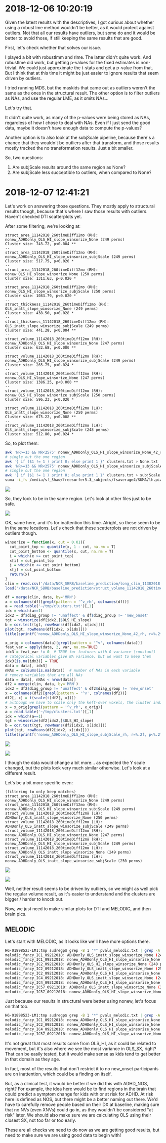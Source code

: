 # 2018-12-06 10:20:19

Given the latest results with the descriptives, I got curious about whether
using a robust lme method wouldn't be better, as it would protect against
outliers. Not that all our results have outliers, but some do and it would be
better to avoid those, if still keeping the same results that are good. 

First, let's check whether that solves our issue.

I played a bit with robustlmm and rlme. The latter didn't quite work. And
robustlme did work, but getting p-values for the fixed estimates is non-trivial.
We could just approximate the t-stats and get a p-value from that. But I think
that at this time it might be just easier to ignore results that seem driven by
outliers. 

I tried running MDS, but the maskids that came out as outliers weren't the same
as the ones in the structural result. The other option is to filter outliers as
NAs, and use the regular LME, as it omits NAs...

Let's try that.

It didn't quite work, as many of the p-values were being stored as NAs,
regardless of how I chose to deal with NAs. Even if I just send the good data,
maybe it doesn't have enough data to compute the p-values?

Another option is to also look at the subjScale pipeline, because there's a
chance that they wouldn't be outliers after that transform, and those results
mostly tracked the no transformation results. Just a bit smaller.

So, two questions:

1) Are subjScale results around the same region as None?
2) Are subjScale less succeptible to outliers, when compared to None?

# 2018-12-07 12:41:21

Let's work on answering those questions. They mostly apply to structural results though, because that's where I saw those results with outliers. Haven't checked DTI scatterplots yet.

After some filtering, we're looking at:

```
struct_area_11142018_260timeDiff12mo (RH): nonew_ADHDonly_OLS_HI_slope_winsorize_None (249 perms)
Cluster size: 743.72, p<0.004 **
--
struct_area_11142018_260timeDiff12mo (RH): nonew_ADHDonly_OLS_HI_slope_winsorize_subjScale (249 perms)
Cluster size: 517.75, p<0.020 *
--
struct_area_11142018_260timeDiff12mo (RH): nonew_OLS_HI_slope_winsorize_None (250 perms)
Cluster size: 1311.63, p<0.020 *
--
struct_area_11142018_260timeDiff12mo (RH): nonew_OLS_HI_slope_winsorize_subjScale (250 perms)
Cluster size: 1083.79, p<0.020 *
--
struct_thickness_11142018_260timeDiff12mo (RH): OLS_inatt_slope_winsorize_None (249 perms)
Cluster size: 438.50, p<0.028 *
--
struct_thickness_11142018_260timeDiff12mo (RH): OLS_inatt_slope_winsorize_subjScale (249 perms)
Cluster size: 441.28, p<0.004 **
--
struct_volume_11142018_260timeDiff12mo (RH): nonew_ADHDonly_OLS_HI_slope_winsorize_None (247 perms)
Cluster size: 632.68, p<0.000 **
--
struct_volume_11142018_260timeDiff12mo (RH): nonew_ADHDonly_OLS_HI_slope_winsorize_subjScale (249 perms)
Cluster size: 265.75, p<0.024 *
--
struct_volume_11142018_260timeDiff12mo (RH): nonew_OLS_HI_slope_winsorize_None (247 perms)
Cluster size: 1386.25, p<0.000 **
--
struct_volume_11142018_260timeDiff12mo (RH): nonew_OLS_HI_slope_winsorize_subjScale (250 perms)
Cluster size: 596.23, p<0.020 *
--
struct_volume_11142018_260timeDiff12mo (LH): OLS_inatt_slope_winsorize_None (250 perms)
Cluster size: 675.22, p<0.008 **
--
struct_volume_11142018_260timeDiff12mo (LH): OLS_inatt_slope_winsorize_subjScale (248 perms)
Cluster size: 512.80, p<0.024 *
```

So, to plot them:

```bash
awk 'NR>=13 && NR<2575' nonew_ADHDonly_OLS_HI_slope_winsorize_None_42_rh_ClstMsk_e1_a1.0.niml.dset > clusters.txt
# single out the one region
awk '{ if ($1 != 1 ) print 0; else print 1 }' clusters.txt > None.txt
awk 'NR>=13 && NR<2575' nonew_ADHDonly_OLS_HI_slope_winsorize_subjScale_42_rh_ClstMsk_e1_a1.0.niml.dset > clusters.txt
# single out the one region
awk '{ if ($1 != 1 ) print 0; else print 1 }' clusters.txt > subjScale.txt
suma -i_fs /media/sf_Shaw/freesurfer5.3_subjects/fsaverage4/SUMA/lh.pial.asc
```

![](2018-12-07-14-02-44.png)

So, they look to be in the same region. Let's look at other files just to be safe.

![](2018-12-07-14-14-32.png)

OK, same here, and it's for inattention this time. Alright, so these seem to be in the same locations. Let's check that these scatterplots are not driven by outliers though.

```r
winsorize = function(x, cut = 0.01){
  cut_point_top <- quantile(x, 1 - cut, na.rm = T)
  cut_point_bottom <- quantile(x, cut, na.rm = T)
  i = which(x >= cut_point_top) 
  x[i] = cut_point_top
  j = which(x <= cut_point_bottom) 
  x[j] = cut_point_bottom
  return(x)
}
clin = read.csv('/data/NCR_SBRB/baseline_prediction/long_clin_11302018.csv')
load('/data/NCR_SBRB/baseline_prediction/struct_volume_11142018_260timeDiff12mo.RData.gz')

df = merge(clin, data, by='MRN')
x = colnames(df)[grepl(pattern = '^v_rh', colnames(df))]
a = read.table('~/tmp/clusters.txt')[,1]
idx = which(a==1)
idx2 = df$diag_group != 'unaffect' & df$diag_group != 'new_onset'
tgt = winsorize(df[idx2,]$OLS_HI_slope)
b = cor.test(tgt, rowMeans(df[idx2, x[idx]]))
plot(tgt, rowMeans(df[idx2, x[idx]]))
title(sprintf('nonew_ADHDonly_OLS_HI_slope_winsorize_None_42_rh, r=%.2f, p<%.2f', b$estimate, b$p.value))

x_orig = colnames(data)[grepl(pattern = '^v', colnames(data))]
feat_var = apply(data, 2, var, na.rm=TRUE)
idx3 = feat_var != 0  # TRUE for features with 0 variance (constant)
# categorical variables give NA variance, but we want to keep them
idx3[is.na(idx3)] = TRUE
data = data[, idx3]
nNAs = colSums(is.na(data))  # number of NAs in each variable
# remove variables that are all NAs
data = data[, nNAs < nrow(data)]
df2 = merge(clin, data, by='MRN')
idx2 = df2$diag_group != 'unaffect' & df2$diag_group != 'new_onset'
x = colnames(df2)[grepl(pattern = '^v', colnames(df2))]
df2[, x] = t(scale(t(df2[, x])))
# although we have to scale only the keft-over voxels, the cluster indices are on the full array
x = x_orig[grepl(pattern = '^v_rh', x_orig)]
a = read.table('~/tmp/clusters.txt')[,1]
idx = which(a==1)
tgt = winsorize(df2[idx2,]$OLS_HI_slope)
b = cor.test(tgt, rowMeans(df2[idx2, x[idx]]))
plot(tgt, rowMeans(df2[idx2, x[idx]]))
title(sprintf('nonew_ADHDonly_OLS_HI_slope_subjScale_rh, r=%.2f, p<%.2f', b$estimate, b$p.value))
```

![](2018-12-07-16-17-10.png)

![](2018-12-07-19-31-05.png)

I though the data would change a bit more... as expected the Y scale changed, but the plots look very much similar otherwise. Let's look at a different result.

Let's be a bit more specific even:

```HG-01898523-LM1:tmp sudregp$ grep -B 1 "*" pvals_struct.txt | grep -A 1 winso | grep ADHDonly
(filtering to only keep matches)
struct_area_11142018_260timeDiff12mo (RH): nonew_ADHDonly_OLS_HI_slope_winsorize_None (249 perms)
struct_area_11142018_260timeDiff12mo (RH): nonew_ADHDonly_OLS_HI_slope_winsorize_subjScale (249 perms)
struct_volume_11142018_260timeDiff12mo (LH): ADHDonly_OLS_inatt_slope_winsorize_None (250 perms)
struct_volume_11142018_260timeDiff12mo (LH): ADHDonly_OLS_inatt_slope_winsorize_subjScale (249 perms)
struct_volume_11142018_260timeDiff12mo (RH): nonew_ADHDonly_OLS_HI_slope_winsorize_None (247 perms)
struct_volume_11142018_260timeDiff12mo (RH): nonew_ADHDonly_OLS_HI_slope_winsorize_subjScale (249 perms)
struct_volume_11142018_260timeDiff12mo (LH): nonew_ADHDonly_OLS_inatt_slope_winsorize_None (249 perms)
struct_volume_11142018_260timeDiff12mo (LH): nonew_ADHDonly_OLS_inatt_slope_winsorize_subjScale (250 perms)
```

![](2018-12-07-19-44-14.png)

![](2018-12-07-19-48-07.png)

Well, neither result seems to be driven by outliers, so we might as well pick the regular volume result, as it's easier to understand and the clusters are bigger / harder to knock out.

Now, we just need to make similar plots for DTI and MELODIC, and then brain pics.

## MELODIC

Let's start with MELODIC, as it looks like we'll have more options there.

```bash
HG-01898523-LM1:tmp sudregp$ grep -B 1 "*" pvals_melodic.txt | grep -A 1 winso | grep ADHDonly
melodic_fancy_IC1_09212018: ADHDonly_OLS_inatt_slope_winsorize_None (249 perms)
melodic_fancy_IC1_09212018: nonew_ADHDonly_OLS_HI_slope_winsorize_None (249 perms)
melodic_fancy_IC2_09212018: ADHDonly_OLS_HI_slope_winsorize_None (248 perms)
melodic_fancy_IC2_09212018: ADHDonly_OLS_inatt_slope_winsorize_None (250 perms)
melodic_fancy_IC2_09212018: nonew_ADHDonly_OLS_HI_slope_winsorize_None (248 perms)
melodic_fancy_IC4_09212018: ADHDonly_OLS_inatt_slope_winsorize_None (249 perms)
melodic_fancy_IC4_09212018: nonew_ADHDonly_OLS_HI_slope_winsorize_None (248 perms)
melodic_fancy_IC57_09212018: ADHDonly_OLS_inatt_slope_winsorize_None (250 perms)
melodic_fancy_IC57_09212018: nonew_ADHDonly_OLS_HI_slope_winsorize_None (249 perms)
```

Just because our results in structural were better using nonew, let's focus on that too.

```bash
HG-01898523-LM1:tmp sudregp$ grep -B 1 "*" pvals_melodic.txt | grep -A 1 winso | grep ADHDonly | grep nonew
melodic_fancy_IC1_09212018: nonew_ADHDonly_OLS_HI_slope_winsorize_None (249 perms)
melodic_fancy_IC2_09212018: nonew_ADHDonly_OLS_HI_slope_winsorize_None (248 perms)
melodic_fancy_IC4_09212018: nonew_ADHDonly_OLS_HI_slope_winsorize_None (248 perms)
melodic_fancy_IC57_09212018: nonew_ADHDonly_OLS_HI_slope_winsorize_None (249 perms)
```

It's not great that most results come from OLS_HI, as it could be related to movement, but it's also where we see the most variance in OLS_SX, right? That can be easily tested, but it would make sense as kids tend to get better in that domain as they age.

In fact, most of the results that don't restrict it to no new_onset participants are on inattention, which could be a finding on itself.

But, as a clinical test, it would be better if we did this with ADHD_NOS, right? For example, the idea here would be to find regions in the brain that could predict a symptom change for kids with or at risk for ADHD. At risk here is defined as NOS, but there might be a better naming out there. We'd have to carefully remove people based on their DX at baseline, making sure that no NVs (even XNVs) could go in, as they wouldn't be considered "at risk" later. We should also make sure we are calculating OLS using their closest SX, not too far or too early. 

These are all checks we need to do now as we are getting good results, but need to make sure we are using good data to begin with!
